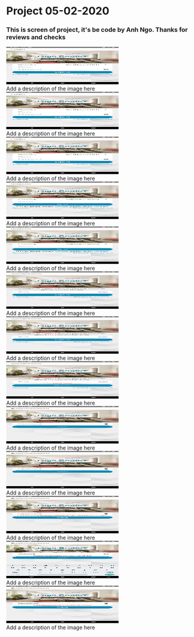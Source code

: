 <!DOCTYPE html>
<html>
<head>
</head>
<body>
<h1>Project 05-02-2020</h1>
<h3> This is screen of project, it's be code by Anh Ngo. Thanks for reviews and checks </h3>
<div class="gallery">
  <a target="_blank" href="">
    <img src="./imageReviews/1.png" alt="Cinque Terre" width="300" height="100">
  </a>
  <div class="desc">Add a description of the image here</div>
</div>

<div class="gallery">
  <a target="_blank" href="">
    <img src="./imageReviews/2.png" alt="Forest" width="300" height="100">
  </a>
  <div class="desc">Add a description of the image here</div>
</div>

<div class="gallery">
  <a target="_blank" href="">
    <img src="./imageReviews/3.png" alt="Northern Lights" width="300" height="100">
  </a>
  <div class="desc">Add a description of the image here</div>
</div>

<div class="gallery">
  <a target="_blank" href="">
    <img src="./imageReviews/4.png" alt="Mountains" width="300" height="100">
  </a>
  <div class="desc">Add a description of the image here</div>
</div>
<div class="gallery">
    <a target="_blank" href="">
      <img src="./imageReviews/5.png" alt="Mountains" width="300" height="100">
    </a>
    <div class="desc">Add a description of the image here</div>
  </div>
  <div class="gallery">
    <a target="_blank" href="">
      <img src="./imageReviews/6.png" alt="Mountains" width="300" height="100">
    </a>
    <div class="desc">Add a description of the image here</div>
  </div>
  <div class="gallery">
    <a target="_blank" href="">
      <img src="./imageReviews/7.png" alt="Mountains" width="300" height="100">
    </a>
    <div class="desc">Add a description of the image here</div>
  </div>
  <div class="gallery">
    <a target="_blank" href="">
      <img src="./imageReviews/8.png" alt="Mountains" width="300" height="100">
    </a>
    <div class="desc">Add a description of the image here</div>
  </div>
  <div class="gallery">
    <a target="_blank" href="">
      <img src="./imageReviews/9.png" alt="Mountains" width="300" height="100">
    </a>
    <div class="desc">Add a description of the image here</div>
  </div>
  <div class="gallery">
    <a target="_blank" href="">
      <img src="./imageReviews/10.png" alt="Mountains" width="300" height="100">
    </a>
    <div class="desc">Add a description of the image here</div>
  </div>
  <div class="gallery">
    <a target="_blank" href="">
      <img src="./imageReviews/11.png" alt="Mountains" width="300" height="100">
    </a>
    <div class="desc">Add a description of the image here</div>
  </div>
  <div class="gallery">
    <a target="_blank" href="">
      <img src="./imageReviews/12.png" alt="Mountains" width="300" height="100">
    </a>
    <div class="desc">Add a description of the image here</div>
  </div>
  <div class="gallery">
    <a target="_blank" href="">
      <img src="./imageReviews/13.png" alt="Mountains" width="300" height="100">
    </a>
    <div class="desc">Add a description of the image here</div>
  </div>
</body>
</html>
